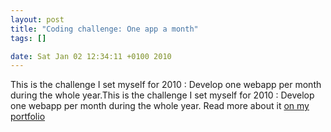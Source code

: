```yaml
--- 
layout: post
title: "Coding challenge: One app a month"
tags: []

date: Sat Jan 02 12:34:11 +0100 2010
---
```

<!--:en-->This is the challenge I set myself for 2010 : Develop one webapp per month during the whole year.<!--:--><!--:fr-->This is the challenge I set myself for 2010 : Develop one webapp per month during the whole year. Read more about it <a href="http://jfoucher.fr/blog/one-app-a-month-challenge/">on my portfolio</a><!--:-->
